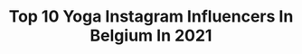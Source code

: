 ---
title: Top 10 Yoga Instagram Influencers In Belgium In 2021
description: >-
  Find top yoga Instagram influencers in Belgium in 2021. Most popular hashtags: #yoga #yogainspiration #nature #handstand.
platform: Instagram
hits: 14
text_top: See the most popular Instagram profiles on inBeat.
text_bottom: Our database holds 14 Instagram influencers like this in Belgium for you to pitch.
profiles:
  - username: "ina.ciumakova"
    fullname: >-
      Content Curator: Ina Ciumakova
    bio: >-
      ••Picture Hunter (not a 📸) ••🍬Curator of @floating.sources ••My Poems in captions ••Creative thinking Propagator ••Vegetarian • Yoga • Belgium 🇧🇪
    location: "Belgium"
    followers: 18409
    engagement: 1161
    commentsToLikes: 0.020834
    id: ckapckrsm484m0i78311dhejy
    verified: false
    hashtags: "#saturdaysmag, #filmscan, #poetsociety, #coronachallenge"
  - username: "debby_the_chocoholic"
    fullname: >-
      ZEN WITH DEBBY 🌺 Yoga & Food
    bio: >-
      🧘🏻‍♀️ YouTube: 𝐙𝐞𝐧 𝗪𝐢𝐭𝐡 𝐃𝐞𝐛𝐛𝐲 🤸🏻‍♀️ Yoga & POP Pilates Teacher⁣⁣ 🥰 In love with @theofficialmrboyfriend 🐾 Cat Mom of 2 🍫 Chocolate lover
    location: "Belgium"
    followers: 30558
    engagement: 446
    commentsToLikes: 0.060045
    id: ck0u1mk1nx9ka0i19juor7rxb
    verified: false
    hashtags: "#heartopener, #budgetcooking, #belgianchocolate, #belgianfoodie"
  - username: "cha.stas_"
    fullname: >-
      Yoga- Handstands- Calesthenics
    bio: >-
      Charlotte 📍Based in #belgium 🎥YouTube: Cha Stas Speaking :🇨🇵🇳🇱🇬🇧 ( feel free to choose one) 📩email : charlottestas@outlook.com
    location: "Belgium"
    followers: 5837
    engagement: 579
    commentsToLikes: 0.145386
    id: ckapc0qhr20sm0i78y3ziicjr
    verified: false
    hashtags: "#upsidedown, #handstandchallenge, #yoga, #yogatutorial"
  - username: "mystic_et_ses_poilus"
    fullname: >-
      Mystic
    bio: >-
      😼9 👠addict 🧘‍♀️yogi ☕️coffee 🌵urbanjungle 🕉 zen attitude 🙆‍♀️bodypositive 🌟monbanquiernestpastoujoursdaccord 🌕 womoon
    location: "Belgium"
    followers: 2155
    engagement: 1005
    commentsToLikes: 0.318875
    id: ck8t5defi9qth0j78zthe3su6
    verified: false
    hashtags: "#cat, #over50, #mainecoonlovers, #kiki"
  - username: "freeoversea"
    fullname: >-
      céline
    bio: >-
      being kind is cool ☽ belgian based in barcelona vegan for the animals ॐ founder of @irisretreat
    location: "Belgium"
    followers: 3340
    engagement: 539
    commentsToLikes: 0.044983
    id: ck13692ep5cji0i19u4ps4dn1
    verified: false
    hashtags: "#sunset, #yoga, #vegan, #barcelona"
  - username: "art.roc"
    fullname: >-
      Art of Roc
    bio: >-
      Aurélien Rocteur 🇧🇪 Orders temporarily open for 2020 😉 artrocdrawing@gmail.com #art #draw #dance #illustration
    location: "Belgium"
    followers: 81227
    engagement: 320
    commentsToLikes: 0.008046
    id: ck15ulxcintmz0i19m7mgxeqs
    verified: false
    hashtags: "#rough, #danse, #drawingskills, #yoga"
  - username: "hannemaudens"
    fullname: >-
      Hanne Maudens
    bio: >-
      Ex-heptathlete (6252 points) 400-800 m runner Longjump 6m53 @runnerslabathleticsteam @adidas Follow my dream to Tokyo2021 🎌 Equicoaching 🦓
    location: "Belgium"
    followers: 6672
    engagement: 765
    commentsToLikes: 0.013447
    id: ckaosvm3wt7oq0i78p2zz24pq
    verified: false
    hashtags: "#motivation, #lacticacid, #athletics, #glutes"
  - username: "ellemieke_vermolen"
    fullname: >-
      ELLEMIEKE VERMOLEN
    bio: >-
      ♥︎ 𝙼𝚘𝚝𝚑𝚎𝚛 ➪ 𝙰𝚞𝚝𝚑𝚘𝚛 𝚘𝚏 𝟺 𝚑𝚎𝚊𝚕𝚝𝚑𝚢 𝚌𝚘𝚘𝚔𝚋𝚘𝚘𝚔𝚜 ☆ 𝚃𝚅 𝙷𝚘𝚜𝚝 ☯︎︎ 𝚈𝚘𝚐𝚊 & 𝙿𝚒𝚕𝚊𝚝𝚎𝚜 ✌︎︎ ♡ 𝚃𝚑𝚎𝚛𝚎 𝚒𝚜 𝚘𝚗𝚕𝚢 𝚘𝚗𝚎 𝚑𝚊𝚙𝚙𝚒𝚗𝚎𝚜𝚜 𝚒𝚗 𝚝𝚑𝚒𝚜 𝚕𝚒𝚏𝚎, 𝚝𝚘 𝚕𝚘𝚟𝚎 𝚊𝚗𝚍 𝚋𝚎 𝚕𝚘𝚟𝚎𝚍
    location: "Belgium"
    followers: 89573
    engagement: 323
    commentsToLikes: 0.037270
    id: ck6u9b3mywipj0j71damlxkm8
    verified: true
    hashtags: "#keepsafe, #covid, #houvol, #vakantievoorbij"
  - username: "vrijsendanny"
    fullname: >-
      Danny Vrijsen
    bio: >-
      Belgian 🇧🇪 Acrobat/Amaluna/Cirque du Soleil
    location: "Belgium"
    followers: 8836
    engagement: 891
    commentsToLikes: 0.028599
    id: ck14ksq3zr4k40i19g9rk6wxt
    verified: false
    hashtags: "#duo, #insidegym, #teeterboard, #handstand"
  - username: "lindsaydcst"
    fullname: >-
      L I N D S A Y
    bio: >-
      Sport, Food & Travel 🌏 Crossfit 🏋🏻‍♀️ // LesMills™ instructor ☠️ @northernspiritcf 🎒🦍 @kingkongapparel : Lindsay15 🔥 @hipro.belgium 🇨🇵 🇧🇪
    location: "Belgium"
    followers: 2806
    engagement: 930
    commentsToLikes: 0.028982
    id: ckap9t0mgtjb50i78b1t0xl9h
    verified: false
    hashtags: "#mondaymood, #stronggirl, #kingkongbag, #abs"
---